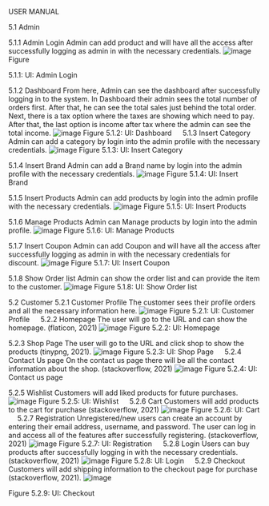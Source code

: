 USER MANUAL

5.1 Admin

5.1.1 Admin Login
Admin can add product and will have all the access after successfully logging as admin in with the necessary credentials.
![image](https://github.com/user-attachments/assets/784070b0-a43d-48a5-a7f4-f6c2f15e00bf)
Figure 

5.1.1: UI: Admin Login
 
5.1.2 Dashboard
From here, Admin can see the dashboard after successfully logging in to the system. In Dashboard their admin sees the total number of orders first. After that, he can see the total sales just behind the total order. Next, there is a tax option where the taxes are showing which need to pay. After that, the last option is income after tax where the admin can see the total income. 
![image](https://github.com/user-attachments/assets/b945b91b-70e0-411f-b0f8-0eaee45badbf)
Figure 5.1.2: UI: Dashboard 
 
5.1.3 Insert Category
Admin can add a category by login into the admin profile with the necessary credentials.
![image](https://github.com/user-attachments/assets/c1f6565b-d69a-44ca-a298-339f4ed7cb9f)
Figure 5.1.3: UI: Insert Category 

5.1.4 Insert Brand
Admin can add a Brand name by login into the admin profile with the necessary credentials.
![image](https://github.com/user-attachments/assets/dc45afdc-70ea-43e6-aad4-a964af22f896)
Figure 5.1.4: UI: Insert Brand 

5.1.5 Insert Products
Admin can add products by login into the admin profile with the necessary credentials.
![image](https://github.com/user-attachments/assets/dd53fef0-e611-487b-9c98-b837a8bf4094)
Figure 5.1.5: UI: Insert Products

5.1.6 Manage Products
Admin can Manage products by login into the admin profile.
![image](https://github.com/user-attachments/assets/7e34550b-04eb-4886-9407-cd3a0ace30b8)
Figure 5.1.6: UI: Manage Products

5.1.7 Insert Coupon 
Admin can add Coupon and will have all the access after successfully logging as admin in with the necessary credentials for discount.
![image](https://github.com/user-attachments/assets/8d3a7d26-e805-4df3-905e-49a92c46ba44)
Figure 5.1.7: UI: Insert Coupon

5.1.8 Show Order list
Admin can show the order list and can provide the item to the customer.
![image](https://github.com/user-attachments/assets/d4f1b3ca-8b9c-4087-b8be-c29d7279e0b7)
Figure 5.1.8: UI: Show Order list


5.2 Customer
5.2.1 Customer Profile
The customer sees their profile orders and all the necessary information here. 
![image](https://github.com/user-attachments/assets/c38f9f86-ca6c-4485-ba4f-54abe1a1dcdb)
Figure 5.2.1: UI: Customer Profile
 
5.2.2 Homepage
The user will go to the URL and can show the homepage. (flaticon, 2021)
![image](https://github.com/user-attachments/assets/4385a90b-e854-4767-886f-7133e5fc82c9)
Figure 5.2.2: UI: Homepage

5.2.3 Shop Page
The user will go to the URL and click shop to show the products (tinypng, 2021).
![image](https://github.com/user-attachments/assets/678b44cb-a89d-4449-838c-cff431bb3741)
Figure 5.2.3: UI: Shop Page
 
5.2.4 Contact Us page
On the contact us page there will be all the contact information about the shop. (stackoverflow, 2021)
![image](https://github.com/user-attachments/assets/70687d03-a496-4963-9bfe-cfa8e995e5ad)
Figure 5.2.4: UI: Contact us page

5.2.5 Wishlist
Customers will add liked products for future purchases. 
![image](https://github.com/user-attachments/assets/716d26f5-dfc2-4eb9-9ddf-fe6c9626bf37)
Figure 5.2.5: UI: Wishlist
 
5.2.6 Cart
Customers will add products to the cart for purchase (stackoverflow, 2021) 
![image](https://github.com/user-attachments/assets/768eba37-cfde-45ab-9236-ed5f9f395be5)
Figure 5.2.6: UI: Cart
 
5.2.7 Registration 
Unregistered/new users can create an account by entering their email address, username, and password. The user can log in and access all of the features after successfully registering. (stackoverflow, 2021)
![image](https://github.com/user-attachments/assets/bb2c7db6-d3eb-495f-baac-0939e2687de1)
Figure 5.2.7: UI: Registration
 
5.2.8 Login
Users can buy products after successfully logging in with the necessary credentials. (stackoverflow, 2021)
![image](https://github.com/user-attachments/assets/fed5ac8f-3a82-468e-b72e-f214a7e0d953)
Figure 5.2.8: UI: Login
 
5.2.9 Checkout
Customers will add shipping information to the checkout page for purchase (stackoverflow, 2021). 
![image](https://github.com/user-attachments/assets/ff4675a2-721c-4a2b-a98e-ff619353c555)

Figure 5.2.9: UI: Checkout
